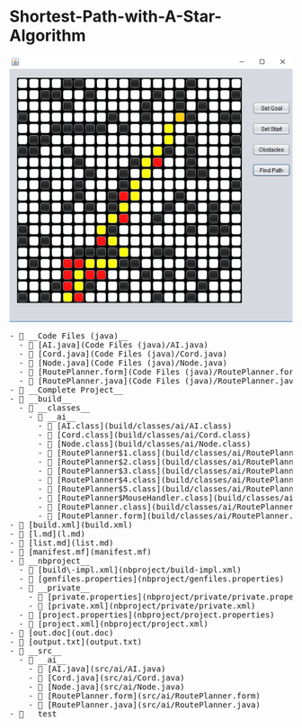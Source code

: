 # Shortest-Path-with-A-Star-Algorithm

![Screenshot](astr.PNG)

<pre>
- 📂 __Code Files (java)__
  - 📄 [AI.java](Code Files (java)/AI.java)
  - 📄 [Cord.java](Code Files (java)/Cord.java)
  - 📄 [Node.java](Code Files (java)/Node.java)
  - 📄 [RoutePlanner.form](Code Files (java)/RoutePlanner.form)
  - 📄 [RoutePlanner.java](Code Files (java)/RoutePlanner.java)
- 📂 __Complete Project__
- 📂 __build__
  - 📂 __classes__
    - 📂 __ai__
      - 📄 [AI.class](build/classes/ai/AI.class)
      - 📄 [Cord.class](build/classes/ai/Cord.class)
      - 📄 [Node.class](build/classes/ai/Node.class)
      - 📄 [RoutePlanner$1.class](build/classes/ai/RoutePlanner%241.class)
      - 📄 [RoutePlanner$2.class](build/classes/ai/RoutePlanner%242.class)
      - 📄 [RoutePlanner$3.class](build/classes/ai/RoutePlanner%243.class)
      - 📄 [RoutePlanner$4.class](build/classes/ai/RoutePlanner%244.class)
      - 📄 [RoutePlanner$5.class](build/classes/ai/RoutePlanner%245.class)
      - 📄 [RoutePlanner$MouseHandler.class](build/classes/ai/RoutePlanner%24MouseHandler.class)
      - 📄 [RoutePlanner.class](build/classes/ai/RoutePlanner.class)
      - 📄 [RoutePlanner.form](build/classes/ai/RoutePlanner.form)
- 📄 [build.xml](build.xml)
- 📄 [l.md](l.md)
- 📄 [list.md](list.md)
- 📄 [manifest.mf](manifest.mf)
- 📂 __nbproject__
  - 📄 [build\-impl.xml](nbproject/build-impl.xml)
  - 📄 [genfiles.properties](nbproject/genfiles.properties)
  - 📂 __private__
    - 📄 [private.properties](nbproject/private/private.properties)
    - 📄 [private.xml](nbproject/private/private.xml)
  - 📄 [project.properties](nbproject/project.properties)
  - 📄 [project.xml](nbproject/project.xml)
- 📄 [out.doc](out.doc)
- 📄 [output.txt](output.txt)
- 📂 __src__
  - 📂 __ai__
    - 📄 [AI.java](src/ai/AI.java)
    - 📄 [Cord.java](src/ai/Cord.java)
    - 📄 [Node.java](src/ai/Node.java)
    - 📄 [RoutePlanner.form](src/ai/RoutePlanner.form)
    - 📄 [RoutePlanner.java](src/ai/RoutePlanner.java)
- 📂 __test__
</pre>
